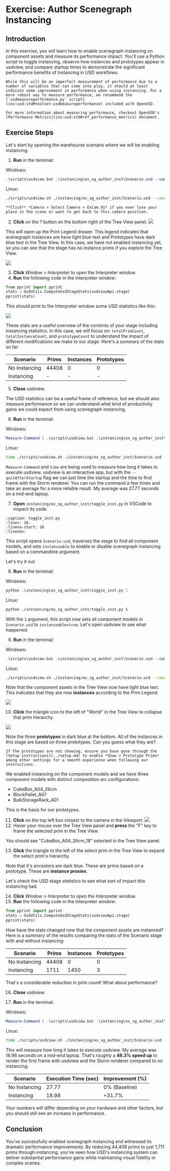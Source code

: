# Exercise: Author Scenegraph Instancing

## Introduction

In this exercise, you will learn how to enable scenegraph instancing on component assets and measure its performance impact. You'll use a Python script to toggle instancing, observe how instances and prototypes appear in usdview, and compare startup times to demonstrate the significant performance benefits of instancing in USD workflows.

```{seealso}
While this will be an imperfect measurement of performance due to a number of variables that can come into play, it should at least indicate some improvement in performance when using instancing. For a more robust way to measure performance, we recommend the [`usdmeasureperformance.py` script](inv:usd:std#toolset:usdmeasureperformance) included with OpenUSD.

For more information about measuring performance, checkout OpenUSD's [Performance Metrics](inv:usd:std#ref_performance_metrics) document.
```

## Exercise Steps

Let's start by opening the warehourse scenario where we will be enabling instancing.

1. **Run** in the terminal:

Windows:
```powershell
.\scripts\usdview.bat .\instancing\ex_sg_author_inst\Scenario.usd --camera ExCam_01
```
Linux:
```sh
./scripts/usdview.sh ./instancing/ex_sg_author_inst/Scenario.usd --camera ExCam_01
```

```{tip}
**Click** *Camera > Select Camera > ExCam_01* if you ever lose your place in the scene or want to get back to this camera position.
```

2. **Click** on the *?* button on the bottom right of the Tree View panel.
![](../../images/asset-modularity-instancing/ex_sg_enable_inst-legend.png)

This will open up the Prim Legend drawer. This legend indicates that scenegraph instances are have light blue text and Prototypes have dark blue text in the Tree View. In this case, we have not enabled instancing yet, so you can see that the stage has no instance prims if you explore the Tree View.

![](../../images/asset-modularity-instancing//inst-proto-legend.png)

3. **Click** *Window > Interpreter* to open the Interpreter window.
4. **Run** the following code in the Interpreter window:
```python
from pprint import pprint
stats = UsdUtils.ComputeUsdStageStats(usdviewApi.stage)
pprint(stats)
```
This should print to the Interpreter window some USD statistics like this:

![](../../images/asset-modularity-instancing//usd-stats.png)

These stats are a useful overview of the contents of your stage including instancing statistics. In this case, we will focus on: `totalPrimCount`, `totalInstanceCount`, and `prototypeCount` to understand the impact of different modifications we make to our stage. Here's a summary of the stats so far:

Scenario | Prims | Instances | Prototypes 
---|---|---|---
No Instancing | 44408 | 0 | 0
Instancing | - | - | -

5. **Close** usdview.

The USD statistics can be a useful frame of reference, but we should also measure performance so we can understand what kind of productivity gains we could expect from using scenegraph instancing.

6. **Run** in the terminal:

Windows:
```powershell
Measure-Command { .\scripts\usdview.bat .\instancing\ex_sg_author_inst\Scenario.usd --quitAfterStartup }
```
Linux:
```sh
time ./scripts/usdview.sh ./instancing/ex_sg_author_inst/Scenario.usd --quitAfterStartup
```

`Measure-Command` and `time` are being used to measure how long it takes to execute usdview. usdview is an interactive app, but with the `--quitAfterStartup` flag we can just time the startup and the time to first frame with the Storm renderer. You can run the command a few times and take an average for a more reliable result. My average was 27.77 seconds on a mid-end laptop.

7. **Open** `instancing/ex_sg_author_inst/toggle_inst.py` in VSCode to inspect its code.

```{literalinclude} ../../exercise_content/instancing/ex_sg_author_inst/toggle_inst.py
:caption: toggle_inst.py
:lines: 16-
:lineno-start: 16
:linenos:
```

This script opens `Scenario.usd`, traverses the stage to find all component models, and sets `instanceable` to enable or disable scenegraph instancing based on a commandline argument.

Let's try it out.

8. **Run** in the terminal:

Windows:
```powershell
python .\instancing\ex_sg_author_inst\toggle_inst.py 1
```
Linux:
```sh
python ./instancing/ex_sg_author_inst/toggle_inst.py 1
```

With the `1` argument, this script now sets all component models in `Scenario.usd` to `instanceable=true`. Let's open usdview to see what happened.

9. **Run** in the terminal:

Windows:
```powershell
.\scripts\usdview.bat .\instancing\ex_sg_author_inst\Scenario.usd --camera ExCam_01
```
Linux:
```sh
./scripts/usdview.sh ./instancing/ex_sg_author_inst/Scenario.usd --camera ExCam_01
```
Note that the component assets in the Tree View now have light blue text. This indicates that they are now **instances** according to the Prim Legend.

![](../../images/asset-modularity-instancing/light-blue-instances.png)

10. **Click** the triangle icon to the left of "World" in the Tree View to collapse that prim hierarchy.

![](../../images/asset-modularity-instancing/first_prototypes.png)

Note the three **prototypes** in dark blue at the bottom. All of the instances in this stage are based on three prototypes. Can you guess what they are?

```{warning}
If the prototypes are not showing, ensure you have gone through the [Setup instructions](../setup.md) to enable *Show > Prototype Prims* among other settings for a smooth experience when following our instructions.
```

We enabled instancing on the component models and we have three component models with distinct composition arc configurations: 

* CubeBox_A04_26cm
* BlockPallet_A07
* BulkStorageRack_A01

This is the basis for our prototypes.

11. **Click** on the top left box closest to the camera in the Viewport.
![](../../images/asset-modularity-instancing/select_instanced_box.png)
12. Hover your mouse over the Tree View panel and **press** the "F" key to frame the selected prim in the Tree View.

You should see "CubeBox_A04_26cm_18" selected in the Tree View panel.

13. **Click** the triangle to the left of the select prim in the Tree View to expand the select prim's hierarchy.

Note that it's ancestors are dark blue. These are prims based on a prototype. These are **instance proxies**.

Let's check the USD stage statistics to see what sort of impact this instancing had.

14. **Click** *Window > Interpreter* to open the Interpreter window.
15. **Run** the following code in the Interpreter window:
```python
from pprint import pprint
stats = UsdUtils.ComputeUsdStageStats(usdviewApi.stage)
pprint(stats)
```

How have the stats changed now that the component assets are instanced? Here is a summary of the results comparing the stats of the Scenario stage with and without instancing:

Scenario | Prims | Instances | Prototypes 
---|---|---|---
No Instancing | 44408 | 0 | 0
Instancing | 1711 | 1450 | 3

That's a considerable reduction in prim count! What about performance?

16. **Close** usdview.

17. **Run** in the terminal:

Windows:
```powershell
Measure-Command { .\scripts\usdview.bat .\instancing\ex_sg_author_inst\Scenario.usd --quitAfterStartup }
```
Linux:
```sh
time ./scripts/usdview.sh ./instancing/ex_sg_author_inst/Scenario.usd --quitAfterStartup
```

This will measure how long it takes to execute usdview. My average was 18.98 seconds on a mid-end laptop. That's roughly a **46.3% speed up** to render the first frame with usdview and the Storm renderer compared to no instancing.

Scenario | Execution Time (sec) | Improvement (%)
---|---|---
No Instancing | 27.77 | 0% (Baseline)
Instancing | 18.98 | +31.7%

Your numbers will differ depending on your hardware and other factors, but you should still see an increase in performance.

## Conclusion

You've successfully enabled scenegraph instancing and witnessed its dramatic performance improvements. By reducing 44,408 prims to just 1,711 prims through instancing, you've seen how USD's instancing system can deliver substantial performance gains while maintaining visual fidelity in complex scenes.